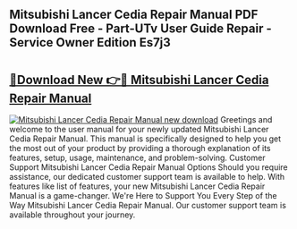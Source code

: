 ## Mitsubishi Lancer Cedia Repair Manual PDF Download Free - Part-UTv User Guide Repair - Service Owner Edition Es7j3

# <h2><a href="http://bc84773.oget.top/?id=Mitsubishi+Lancer+Cedia+Repair+Manual">🔗Download New 👉🔴 Mitsubishi Lancer Cedia Repair Manual</a></h2>

[![Mitsubishi Lancer Cedia Repair Manual new download](https://i.imgur.com/5g1atiW.png)](http://bc84773.oget.top/?id=Mitsubishi+Lancer+Cedia+Repair+Manual)
Greetings and welcome to the user manual for your newly updated Mitsubishi Lancer Cedia Repair Manual. This manual is specifically designed to help you get the most out of your product by providing a thorough explanation of its features, setup, usage, maintenance, and problem-solving. Customer Support Mitsubishi Lancer Cedia Repair Manual Options Should you require assistance, our dedicated customer support team is available to help. With features like list of features, your new Mitsubishi Lancer Cedia Repair Manual is a game-changer. We're Here to Support You Every Step of the Way Mitsubishi Lancer Cedia Repair Manual. Our customer support team is available throughout your journey.
